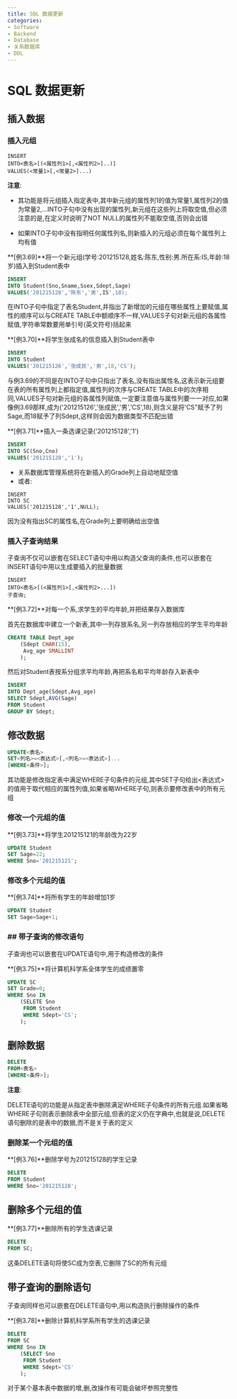 ```yaml
---
title: SQL 数据更新
categories:
- Software
- Backend
- Database
- 关系数据库
- DDL
---
```

# SQL 数据更新

## 插入数据

### 插入元组

```sqlite
INSERT
INTO<表名>[(<属性列1>[,<属性列2>]..)]
VALUES(<常量1>[,<常量2>]...)
```

**注意**:

- 其功能是将元组插入指定表中,其中新元组的属性列1的值为常量1,属性列2的值为常量2,...INTO子句中没有出现的属性列,新元组在这些列上将取空值,但必须注意的是,在定义时说明了NOT NULL的属性列不能取空值,否则会出错

- 如果INTO子句中没有指明任何属性列名,则新插入的元组必须在每个属性列上均有值

**[例3.69]**将一个新元组(学号:201215128,姓名:陈东,性别:男.所在系:IS,年龄:18岁)插入到Student表中

```sql
INSERT
INTO Student(Sno,Sname,Ssex,Sdept,Sage)
VALUES('201215128','陈东','男',IS',18);
```

在INTO子句中指定了表名Student,并指出了新增加的元组在哪些属性上要赋值,属性的顺序可以与CREATE TABLE中额顺序不一样,VALUES子句对新元组的各属性赋值,字符串常数要用单引号(英文符号)括起来

**[例3.70]**将学生张成名的信息插入到Student表中

```sql
INSERT
INTO Student
VALUES('201215126','张成民','男',18,'CS');
```

与例3.69的不同是在INTO子句中只指出了表名,没有指出属性名,这表示新元组要在表的所有属性列上都指定值,属性列的次序与CREATE TABLE中的次序相同,VALUES子句对新元组的各属性列赋值,一定要注意值与属性列要一一对应,如果像例3.69那样,成为('201215126','张成民','男','CS',18),则含义是将'CS"赋予了列Sage,而18赋予了列Sdept,这样则会因为数据类型不匹配出错

**[例3.71]**插入一条选课记录('201215128','1')

```sql
INSERT
INTO SC(Sno,Cno)
VALUES('201215128','1');
```

- 关系数据库管理系统将在新插入的Grade列上自动地赋空值
- 或者:

```mysql
INSERT
INTO SC
VALUES('201215128','1',NULL);
```

因为没有指出SC的属性名,在Grade列上要明确给出空值

### 插入子查询结果

子查询不仅可以嵌套在SELECT语句中用以构造父查询的条件,也可以嵌套在INSERT语句中用以生成要插入的批量数据
```sqlite
INSERT
INTO<表名>[(<属性列1>[,<属性列2>...])
子查询;
```

**[例3.72]**对每一个系,求学生的平均年龄,并把结果存入数据库

首先在数据库中建立一个新表,其中一列存放系名,另一列存放相应的学生平均年龄

```sql
CREATE TABLE Dept_age
	(Sdept CHAR(15),
	 Avg_age SMALLINT
	);
```

然后对Student表按系分组求平均年龄,再把系名和平均年龄存入新表中

```sql
INSERT
INTO Dept_age(Sdept,Avg_age)
SELECT Sdept,AVG(Sage)
FROM Student
GROUP BY Sdept;
```

## 修改数据

```sql
UPDATE<表名>
SET<列名>=<表达式>[,<列名>=<表达式>]...
[WHERE<条件>];
```

其功能是修改指定表中满足WHERE子句条件的元组,其中SET子句给出<表达式>的值用于取代相应的属性列值,如果省略WHERE子句,则表示要修改表中的所有元组

### 修改一个元组的值

**[例3.73]**将学生201215121的年龄改为22岁

```sql
UPDATE Student
SET Sage=22;
WHERE Sno='201215121';
```

### 修改多个元组的值

**[例3.74]**将所有学生的年龄增加1岁

```sql
UPDATE Student
SET Sage=Sage+1;
```

### ## 带子查询的修改语句

子查询也可以嵌套在UPDATE语句中,用于构造修改的条件

**[例3.75]**将计算机科学系全体学生的成绩置零

```sql
UPDATE SC
SET Grade=0;
WHERE Sno IN
	(SELETE Sno
	 FROM Student
	 WHERE Sdept='CS';
	);
```

## 删除数据

```sql
DELETE
FROM<表名>
[WHERE<条件>];
```

**注意**:

DELETE语句的功能是从指定表中删除满足WHERE子句条件的所有元组.如果省略WHERE子句则表示删除表中全部元组,但表的定义仍在字典中,也就是说,DELETE语句删除的是表中的数据,而不是关于表的定义

### 删除某一个元组的值

**[例3.76]**删除学号为201215128的学生记录

```sql
DELETE
FROM Student
WHERE Sno='201215128';
```

## 删除多个元组的值

**[例3.77]**删除所有的学生选课记录

```sql
DELETE
FROM SC;
```

这条DELETE语句将使SC成为空表,它删除了SC的所有元组

## 带子查询的删除语句

子查询同样也可以嵌套在DELETE语句中,用以构造执行删除操作的条件

**[例3.78]**删除计算机科学系所有学生的选课记录

```sql
DELETE
FROM SC
WHERE Sno IN
	(SELECT Sno
	 FROM Student
	 WHERE Sdept='CS'
	);
```

对于某个基本表中数据的增,删,改操作有可能会破坏参照完整性